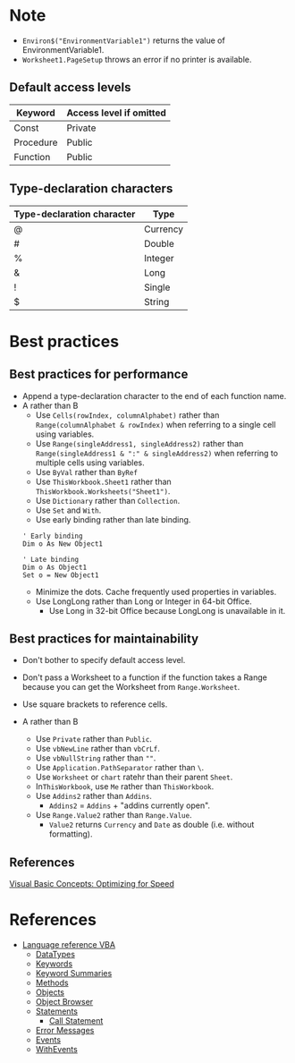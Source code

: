 # Note
* `Environ$("EnvironmentVariable1")` returns the value of EnvironmentVariable1.
* `Worksheet1.PageSetup` throws an error if no printer is available.

## Default access levels
Keyword|Access level if omitted
---|---
Const|Private
Procedure|Public
Function|Public

## Type-declaration characters
Type-declaration character|Type
---|---
@|Currency
#|Double
%|Integer
&|Long
!|Single
$|String

# Best practices

## Best practices for performance
* Append a type-declaration character to the end of each function name.
* A rather than B
  * Use `Cells(rowIndex, columnAlphabet)` rather than `Range(columnAlphabet & rowIndex)` when referring to a single cell using variables.
  * Use `Range(singleAddress1, singleAddress2)` rather than `Range(singleAddress1 & ":" & singleAddress2)` when referring to multiple cells using variables.
  * Use `ByVal` rather than `ByRef` 
  * Use `ThisWorkbook.Sheet1` rather than `ThisWorkbook.Worksheets("Sheet1")`.
  * Use `Dictionary` rather than `Collection`.
  * Use `Set` and `With`.
  * Use early binding rather than late binding.
  ```vba
  ' Early binding
  Dim o As New Object1
  
  ' Late binding
  Dim o As Object1
  Set o = New Object1
  ```
  * Minimize the dots. Cache frequently used properties in variables.
  * Use LongLong rather than Long or Integer in 64-bit Office.
    * Use Long in 32-bit Office because LongLong is unavailable in it.
    
## Best practices for maintainability
* Don't bother to specify default access level.
* Don't pass a Worksheet to a function if the function takes a Range because you can get the Worksheet from `Range.Worksheet`.
* Use square brackets to reference cells.

* A rather than B
  * Use `Private` rather than `Public`.
  * Use `vbNewLine` rather than `vbCrLf`.
  * Use `vbNullString` rather than `""`.
  * Use `Application.PathSeparator` rather than `\`.
  * Use `Worksheet` or `chart` ratehr than their parent `Sheet`.
  * In`ThisWorkbook`, use `Me` rather than `ThisWorkbook`.
  * Use `Addins2` rather than `Addins`.
    * `Addins2` = `Addins` + "addins currently open".
  * Use `Range.Value2` rather than `Range.Value`.
    * `Value2` returns `Currency` and `Date` as double (i.e. without formatting).

## References
[Visual Basic Concepts: Optimizing for Speed](https://msdn.microsoft.com/en-us/library/aa263514.aspx)

# References
* [Language reference VBA](https://msdn.microsoft.com/en-us/vba/vba-language-reference)
  * [DataTypes](https://msdn.microsoft.com/en-us/vba/language-reference-vba/articles/data-types)
  * [Keywords](https://msdn.microsoft.com/en-us/vba/language-reference-vba/articles/keywords-visual-basic-for-applications)
  * [Keyword Summaries](https://msdn.microsoft.com/en-us/vba/language-reference-vba/articles/keyword-summaries)
  * [Methods](https://msdn.microsoft.com/en-us/vba/language-reference-vba/articles/methods-visual-basic-for-applications)
  * [Objects](https://msdn.microsoft.com/en-us/vba/language-reference-vba/articles/objects-visual-basic-for-applications)
  * [Object Browser](https://msdn.microsoft.com/en-us/vba/language-reference-vba/articles/object-browser-visual-basic-for-applications)
  * [Statements](https://msdn.microsoft.com/en-us/vba/language-reference-vba/articles/statements)
    * [Call Statement](https://msdn.microsoft.com/en-us/vba/language-reference-vba/articles/call-statement)
  * [Error Messages](https://msdn.microsoft.com/en-us/vba/language-reference-vba/articles/error-messages)
  * [Events](https://msdn.microsoft.com/en-us/vba/language-reference-vba/articles/events-object-vba-add-in-object-model)
  * [WithEvents](https://msdn.microsoft.com/en-us/vba/language-reference-vba/articles/withevents-keyword)
